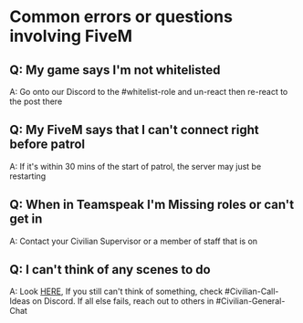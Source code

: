 # Common errors or questions involving FiveM


## Q: My game says I'm not whitelisted
A: Go onto our Discord to the #whitelist-role and un-react then re-react to the post there

## Q: My FiveM says that I can't connect right before patrol
A: If it's within 30 mins of the start of patrol, the server may just be restarting

## Q: When in Teamspeak I'm Missing roles or can't get in
A: Contact your Civilian Supervisor or a member of staff that is on

## Q: I can't think of any scenes to do
A: Look [HERE](https://gorp-civ-test.readthedocs.io/en/latest/#Important/call/), If you still can't think of something, check #Civilian-Call-Ideas on Discord. If all else fails, reach out to others in #Civilian-General-Chat